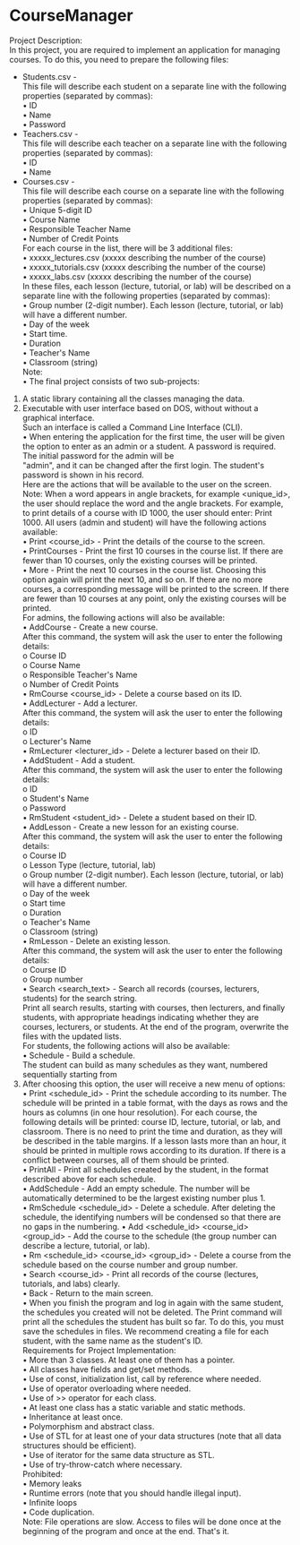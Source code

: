 # CourseManager
Project Description: </br>
In this project, you are required to implement an application for managing courses. To do this, you 
need to prepare the following files:</br>
- Students.csv -</br>
This file will describe each student on a separate line with the following properties 
(separated by commas):</br>
• ID</br>
• Name</br>
• Password</br>
- Teachers.csv -</br>
This file will describe each teacher on a separate line with the following properties 
(separated by commas):</br>
• ID</br>
• Name</br>
- Courses.csv -</br>
This file will describe each course on a separate line with the following properties (separated 
by commas):</br>
• Unique 5-digit ID</br>
• Course Name</br>
• Responsible Teacher Name</br>
• Number of Credit Points</br>
For each course in the list, there will be 3 additional files:</br>
• xxxxx_lectures.csv (xxxxx describing the number of the course)</br>
• xxxxx_tutorials.csv (xxxxx describing the number of the course)</br>
• xxxxx_labs.csv (xxxxx describing the number of the course)</br>
In these files, each lesson (lecture, tutorial, or lab) will be described on a separate line with the 
following properties (separated by commas):</br>
• Group number (2-digit number). Each lesson (lecture, tutorial, or lab) will have a different 
number.</br>
• Day of the week</br>
• Start time.</br>
• Duration</br>
• Teacher's Name</br>
• Classroom (string)</br>
Note:</br>
• The final project consists of two sub-projects:</br>
1. A static library containing all the classes managing the data. </br>
2. Executable with user interface based on DOS, without without a graphical interface. </br>
Such an interface is called a Command Line Interface (CLI).</br>
• When entering the application for the first time, the user will be given the option to enter as 
an admin or a student. A password is required. The initial password for the admin will be </br>
"admin", and it can be changed after the first login. The student's password is shown in his 
record.</br>
Here are the actions that will be available to the user on the screen. Note: When a word appears in 
angle brackets, for example <unique_id>, the user should replace the word and the angle brackets. 
For example, to print details of a course with ID 1000, the user should enter: Print 1000.
All users (admin and student) will have the following actions available:</br>
• Print <course_id> - Print the details of the course to the screen.</br>
• PrintCourses - Print the first 10 courses in the course list. If there are fewer than 10 courses, 
only the existing courses will be printed.</br>
• More - Print the next 10 courses in the course list. Choosing this option again will print the 
next 10, and so on. If there are no more courses, a corresponding message will be printed to 
the screen. If there are fewer than 10 courses at any point, only the existing courses will be 
printed.</br>
For admins, the following actions will also be available:</br>
• AddCourse - Create a new course. </br>
After this command, the system will ask the user to enter the following details: </br>
o Course ID </br>
o Course Name </br>
o Responsible Teacher's Name </br>
o Number of Credit Points</br>
• RmCourse <course_id> - Delete a course based on its ID.</br>
• AddLecturer - Add a lecturer. </br>
After this command, the system will ask the user to enter the following details: </br>
o ID </br>
o Lecturer's Name</br>
• RmLecturer <lecturer_id> - Delete a lecturer based on their ID.</br>
• AddStudent - Add a student. </br>
After this command, the system will ask the user to enter the following details: </br>
o ID </br>
o Student's Name </br>
o Password</br>
• RmStudent <student_id> - Delete a student based on their ID.</br>
• AddLesson - Create a new lesson for an existing course. </br>
After this command, the system will ask the user to enter the following details:</br>
o Course ID</br>
o Lesson Type (lecture, tutorial, lab)</br>
o Group number (2-digit number). Each lesson (lecture, tutorial, or lab) will have a different 
number.</br>
o Day of the week</br>
o Start time</br>
o Duration</br>
o Teacher's Name</br>
o Classroom (string)</br>
• RmLesson - Delete an existing lesson. </br>
After this command, the system will ask the user to enter the following details:</br>
o Course ID</br>
o Group number</br>
• Search <search_text> - Search all records (courses, lecturers, students) for the search string. </br>
Print all search results, starting with courses, then lecturers, and finally students, with 
appropriate headings indicating whether they are courses, lecturers, or students.
At the end of the program, overwrite the files with the updated lists.</br>
For students, the following actions will also be available:</br>
• Schedule - Build a schedule. </br>
The student can build as many schedules as they want, numbered sequentially starting from </br>
1. After choosing this option, the user will receive a new menu of options:</br>
• Print <schedule_id> - Print the schedule according to its number. The schedule will 
be printed in a table format, with the days as rows and the hours as columns (in one hour resolution). For each course, the following details will be printed: course ID, 
lecture, tutorial, or lab, and classroom. There is no need to print the time and 
duration, as they will be described in the table margins. If a lesson lasts more than 
an hour, it should be printed in multiple rows according to its duration. If there is a 
conflict between courses, all of them should be printed.</br>
• PrintAll - Print all schedules created by the student, in the format described above 
for each schedule.</br>
• AddSchedule - Add an empty schedule. The number will be automatically 
determined to be the largest existing number plus 1.</br>
• RmSchedule <schedule_id> - Delete a schedule. After deleting the schedule, the 
identifying numbers will be condensed so that there are no gaps in the numbering.
• Add <schedule_id> <course_id> <group_id> - Add the course to the schedule (the 
group number can describe a lecture, tutorial, or lab).</br>
• Rm <schedule_id> <course_id> <group_id> - Delete a course from the schedule 
based on the course number and group number.</br>
• Search <course_id> - Print all records of the course (lectures, tutorials, and labs) 
clearly.</br>
• Back - Return to the main screen. </br>
• When you finish the program and log in again with the same student, the schedules you 
created will not be deleted. The Print command will print all the schedules the student has 
built so far. To do this, you must save the schedules in files. We recommend creating a file 
for each student, with the same name as the student's ID.</br>
Requirements for Project Implementation:</br>
• More than 3 classes. At least one of them has a pointer.</br>
• All classes have fields and get/set methods.</br>
• Use of const, initialization list, call by reference where needed.</br>
• Use of operator overloading where needed.</br>
• Use of >> operator for each class.</br>
• At least one class has a static variable and static methods.</br>
• Inheritance at least once.</br>
• Polymorphism and abstract class.</br>
• Use of STL for at least one of your data structures (note that all data structures should be 
efficient).</br>
• Use of iterator for the same data structure as STL.</br>
• Use of try-throw-catch where necessary.</br>
Prohibited:</br>
• Memory leaks</br>
• Runtime errors (note that you should handle illegal input).</br>
• Infinite loops</br>
• Code duplication.</br>
Note: File operations are slow. Access to files will be done once at the beginning of the program and 
once at the end. That's it.
